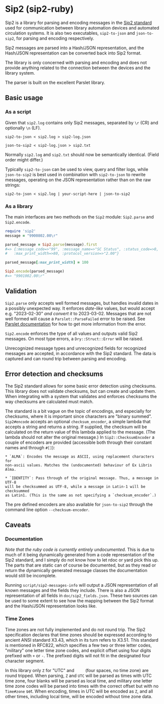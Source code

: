 # Sip2 (sip2-ruby)

Sip2 is a library for parsing and encoding messages in the [Sip2 standard][sip2]
used for communication between library automation devices and automated
circulation systems. It is also two executables, `sip2-to-json` and
`json-to-sip2`, for parsing and encoding respectively.

[sip2]: https://developers.exlibrisgroup.com/wp-content/uploads/2020/01/3M-Standard-Interchange-Protocol-Version-2.00.pdf

Sip2 messages are parsed into a Hash/JSON representation, and the
Hash/JSON representation can be converted back into Sip2 format.

The library is only concerned with parsing and encoding and does not provide
anything related to the connection between the devices and the library system.

The parser is built on the excellent Parslet library.

## Basic usage

### As a script

Given that `sip2.log` contains only Sip2 messages, separated by `\r` (CR) and
optionally `\n` (LF).

```
sip2-to-json < sip2.log > sip2-log.json

json-to-sip2 < sip2-log.json > sip2.txt
```

Normally `sip2.log` and `sip2.txt` should now be semantically identical. (Field
order might differ.)

Typically `sip2-to-json` can be used to view, query and filter logs, while
`json-to-sip2` is best used in combination with `sip2-to-json` to rewrite
messages, operating on the JSON representation rather than on the raw strings:

```
sip2-to-json < sip2.log | your-script-here | json-to-sip2
```

### As a library

The main interfaces are two methods on the `Sip2` module: `Sip2.parse` and
`Sip2.encode`.

```ruby
require 'sip2'
message = "9900802.00\r"

parsed_message = Sip2.parse(message).first
#=> {:message_code=>"99", :message_name=>"SC Status", :status_code=>0,
#   :max_print_width=>80, :protocol_version=>"2.00"}

parsed_message[:max_print_width] = 100

Sip2.encode(parsed_message)
#=> "9901002.00\r"
```

## Validation

`Sip2.parse` only accepts well formed messages, but handles invalid dates in a
possibly unexpected way. It enforces *date-like* values, but would accept e.g.
"2023-02-30" *and convert it* to 2023-03-02. Messages that are not well formed
will cause a `Parslet::ParseFailed` error to be raised. See [Parslet
documentation][parslet-docs] for how to get more information from the error.

[parslet-docs]: https://kschiess.github.io/parslet/documentation.html

`Sip2.encode` enforces the type of all values and outputs valid Sip2
messages. On most type errors, a `Dry::Struct::Error` will be raised.

Unrecognized message types and unrecognized fields for recognized messages are
accepted, in accordance with the Sip2 standard. The data is captured and can
round trip between parsing and encoding.

## Error detection and checksums

The Sip2 standard allows for some basic error detection using checksums. This
library does not validate checksums, but can create and update them.
When integrating with a system that validates and enforces checksums the way
checksums are calculated must match.

The standard is a bit vague on the topic of encodings, and especially for
checksums, where it is important since characters are "binary summed".
`Sip2#encode` accepts an optional `checksum_encoder`, a simple lambda that
accepts a string and returns a string. If supplied, the checksum will be
calculated on the return value of this lambda applied to the message. (The
lambda should not alter the original message.) In `Sip2::ChecksumEncoder` a
couple of encoders are provided (accessible both through their constant names
and through `#[]`):

    * `ALMA`: Encodes the message as ASCII, using replacement characters for
    non-ascii values. Matches the (undocumented) behaviour of Ex Libris Alma.

    * `IDENTITY`: Pass through of the original message. Thus, a message in UTF-8
    will be checksummed as UTF-8, while a message in Latin-1 will be checksummed
    as Latin1. (This is the same as not specifying a `checksum_encoder`.)

The pre defined encoders are also available for `json-to-sip2` through the
command line option `--checksum-encoder`.

## Caveats

### Documentation

*Note that the ruby code is currently entirely undocumented.* This is due to
much of it being dynamically generated from a code representation of the Sip2
standard, and I simply do not know how to let rdoc or yard pick this up. The
parts that are static can of course be documented, but as they read or return
the dynamically generated message classes the documentation would still be
incomplete.

Running `script/sip2-messages-info` will output a JSON representation of all
known messages and the fields they include. There is also a JSON representation
of all fields in `doc/sip2_fields.json`. These two sources can be used to some
extent to see how the mapping between the Sip2 format and the Hash/JSON
representation looks like.

### Time Zones

Time zones are not fully implemented and do not round trip. The Sip2
specification declares that time zones should be expressed according to ancient
ANSI standard X3.43, which in its turn refers to X3.51. This standard is
mentioned in RFC822, which specifies a few two or three letter codes, "military"
one letter time zone codes, and explicit offset using four digits prefixed with
`+` or `-`. The prefixed digits will not fit in the designated four character
segment.

In this library only `Z` for "UTC" and `    ` (four spaces, no time zone) are
round tripped. When parsing, `Z` and `UTC` will be parsed as times with UTC time
zone, four blanks will be parsed as local time, and military one letter time
zone codes will be parsed into times with the correct offset but with no
`Time#zone` set. When encoding, times in UTC will be encoded as `Z`, and all
other times, including local time, will be encoded without time zone data.
